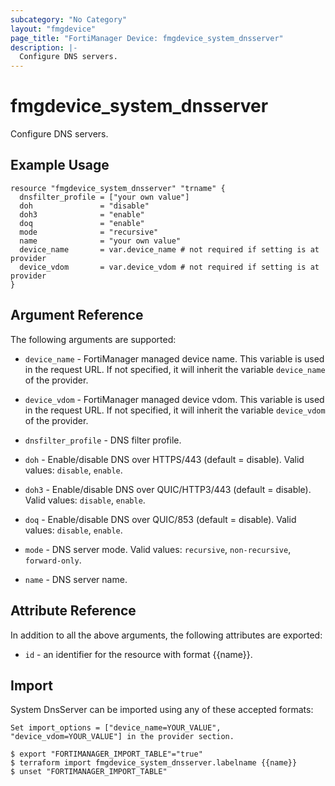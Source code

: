 ```yaml
---
subcategory: "No Category"
layout: "fmgdevice"
page_title: "FortiManager Device: fmgdevice_system_dnsserver"
description: |-
  Configure DNS servers.
---
```


# fmgdevice_system_dnsserver
Configure DNS servers.

## Example Usage

```hcl
resource "fmgdevice_system_dnsserver" "trname" {
  dnsfilter_profile = ["your own value"]
  doh               = "disable"
  doh3              = "enable"
  doq               = "enable"
  mode              = "recursive"
  name              = "your own value"
  device_name       = var.device_name # not required if setting is at provider
  device_vdom       = var.device_vdom # not required if setting is at provider
}
```

## Argument Reference


The following arguments are supported:

* `device_name` - FortiManager managed device name. This variable is used in the request URL. If not specified, it will inherit the variable `device_name` of the provider.
* `device_vdom` - FortiManager managed device vdom. This variable is used in the request URL. If not specified, it will inherit the variable `device_vdom` of the provider.

* `dnsfilter_profile` - DNS filter profile.
* `doh` - Enable/disable DNS over HTTPS/443 (default = disable). Valid values: `disable`, `enable`.

* `doh3` - Enable/disable DNS over QUIC/HTTP3/443 (default = disable). Valid values: `disable`, `enable`.

* `doq` - Enable/disable DNS over QUIC/853 (default = disable). Valid values: `disable`, `enable`.

* `mode` - DNS server mode. Valid values: `recursive`, `non-recursive`, `forward-only`.

* `name` - DNS server name.


## Attribute Reference

In addition to all the above arguments, the following attributes are exported:
* `id` - an identifier for the resource with format {{name}}.

## Import

System DnsServer can be imported using any of these accepted formats:
```
Set import_options = ["device_name=YOUR_VALUE", "device_vdom=YOUR_VALUE"] in the provider section.

$ export "FORTIMANAGER_IMPORT_TABLE"="true"
$ terraform import fmgdevice_system_dnsserver.labelname {{name}}
$ unset "FORTIMANAGER_IMPORT_TABLE"
```

